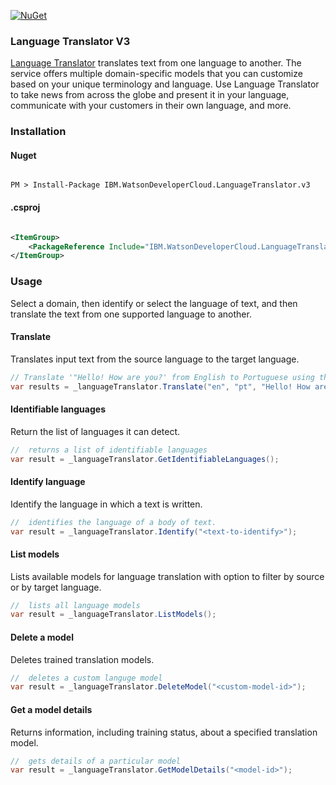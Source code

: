 [![NuGet](https://img.shields.io/badge/nuget-v2.8.0-green.svg?style=flat)](https://www.nuget.org/packages/IBM.WatsonDeveloperCloud.LanguageTranslator.v3/)

### Language Translator V3

[Language Translator][language_translator] translates text from one language to another. The service offers multiple domain-specific models that you can customize based on your unique terminology and language. Use Language Translator to take news from across the globe and present it in your language, communicate with your customers in their own language, and more.

### Installation
#### Nuget
```

PM > Install-Package IBM.WatsonDeveloperCloud.LanguageTranslator.v3

```
#### .csproj
```xml

<ItemGroup>
    <PackageReference Include="IBM.WatsonDeveloperCloud.LanguageTranslator.v3" Version="2.8.0" />
</ItemGroup>

```
### Usage
Select a domain, then identify or select the language of text, and then translate the text from one supported language to another.

#### Translate
Translates input text from the source language to the target language.
```cs
// Translate '"Hello! How are you?' from English to Portuguese using the Language Translator service
var results = _languageTranslator.Translate("en", "pt", "Hello! How are you?");
```

#### Identifiable languages
Return the list of languages it can detect.
```cs
//  returns a list of identifiable languages
var result = _languageTranslator.GetIdentifiableLanguages();
```

#### Identify language
Identify the language in which a text is written.
```cs
//  identifies the language of a body of text.
var result = _languageTranslator.Identify("<text-to-identify>");
```

#### List models
Lists available models for language translation with option to filter by source or by target language.
```cs
//  lists all language models
var result = _languageTranslator.ListModels();
```

<!-- #### Create a model
Uploads a TMX glossary file on top of a domain to customize a translation model.Depending on the size of the file, training can range from minutes for a glossary to several hours for a large parallel corpus. Glossary files must be less than 10 MB. The cumulative file size of all uploaded glossary and corpus files is limited to 250 MB.
```cs
``` -->

#### Delete a model
Deletes trained translation models.
```cs
//  deletes a custom languge model
var result = _languageTranslator.DeleteModel("<custom-model-id>");
```

#### Get a model details
Returns information, including training status, about a specified translation model.
```cs
//  gets details of a particular model
var result = _languageTranslator.GetModelDetails("<model-id>");
```

[language_translator]: https://console.bluemix.net/docs/services/language-translator/getting-started.html
